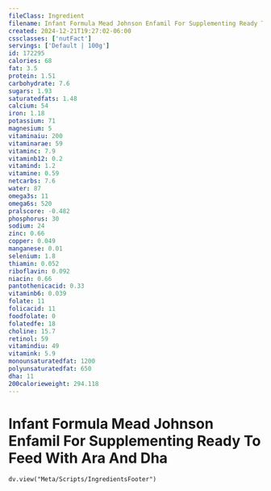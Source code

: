 ```yaml
---
fileClass: Ingredient
filename: Infant Formula Mead Johnson Enfamil For Supplementing Ready To Feed With Ara And Dha
created: 2024-12-21T19:27:02-06:00
cssclasses: ['nutFact']
servings: ['Default | 100g']
id: 172295
calories: 68
fat: 3.5
protein: 1.51
carbohydrate: 7.6
sugars: 1.93
saturatedfats: 1.48
calcium: 54
iron: 1.18
potassium: 71
magnesium: 5
vitaminaiu: 200
vitaminarae: 59
vitaminc: 7.9
vitaminb12: 0.2
vitamind: 1.2
vitamine: 0.59
netcarbs: 7.6
water: 87
omega3s: 11
omega6s: 520
pralscore: -0.482
phosphorus: 30
sodium: 24
zinc: 0.66
copper: 0.049
manganese: 0.01
selenium: 1.8
thiamin: 0.052
riboflavin: 0.092
niacin: 0.66
pantothenicacid: 0.33
vitaminb6: 0.039
folate: 11
folicacid: 11
foodfolate: 0
folatedfe: 18
choline: 15.7
retinol: 59
vitamindiu: 49
vitamink: 5.9
monounsaturatedfat: 1200
polyunsaturatedfat: 650
dha: 11
200calorieweight: 294.118
---
```


# Infant Formula Mead Johnson Enfamil For Supplementing Ready To Feed With Ara And Dha

```dataviewjs
dv.view("Meta/Scripts/IngredientsFooter")
```
